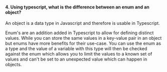 #### 4. Using typescript, what is the difference between an enum and an object?

An object is a data type in Javascript and therefore is usable in Typescript.

Enum's are an addition added in Typescript to allow for defining distinct values. While you can store the same values in a key-value pair in an object but enums have more benefits for their use-case. You can use the enum as a type and the value of a variable with this type will then be checked against the enum which allows you to limit the values to a known set of values and can't be set to an unexpected value which can happen in objects.
